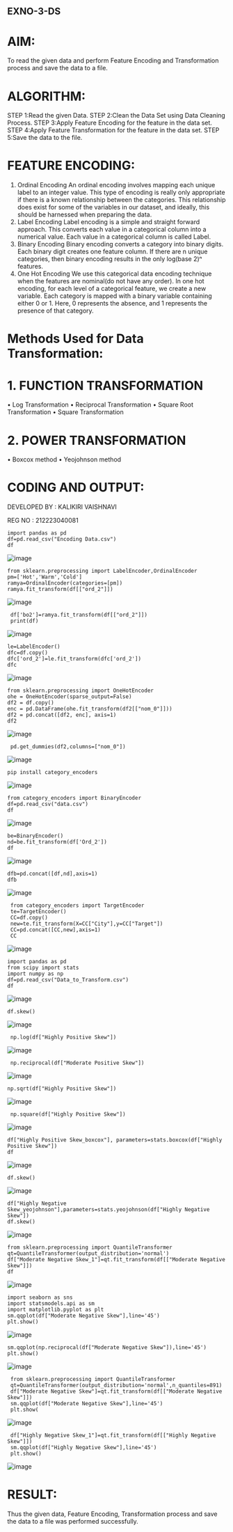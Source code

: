 ## EXNO-3-DS

# AIM:
To read the given data and perform Feature Encoding and Transformation process and save the data to a file.

# ALGORITHM:
STEP 1:Read the given Data.
STEP 2:Clean the Data Set using Data Cleaning Process.
STEP 3:Apply Feature Encoding for the feature in the data set.
STEP 4:Apply Feature Transformation for the feature in the data set.
STEP 5:Save the data to the file.

# FEATURE ENCODING:
1. Ordinal Encoding
An ordinal encoding involves mapping each unique label to an integer value. This type of encoding is really only appropriate if there is a known relationship between the categories. This relationship does exist for some of the variables in our dataset, and ideally, this should be harnessed when preparing the data.
2. Label Encoding
Label encoding is a simple and straight forward approach. This converts each value in a categorical column into a numerical value. Each value in a categorical column is called Label.
3. Binary Encoding
Binary encoding converts a category into binary digits. Each binary digit creates one feature column. If there are n unique categories, then binary encoding results in the only log(base 2)ⁿ features.
4. One Hot Encoding
We use this categorical data encoding technique when the features are nominal(do not have any order). In one hot encoding, for each level of a categorical feature, we create a new variable. Each category is mapped with a binary variable containing either 0 or 1. Here, 0 represents the absence, and 1 represents the presence of that category.

# Methods Used for Data Transformation:
  # 1. FUNCTION TRANSFORMATION
• Log Transformation
• Reciprocal Transformation
• Square Root Transformation
• Square Transformation
  # 2. POWER TRANSFORMATION
• Boxcox method
• Yeojohnson method

# CODING AND OUTPUT:
  DEVELOPED BY : KALIKIRI VAISHNAVI
  
  REG NO : 212223040081
```
import pandas as pd
df=pd.read_csv("Encoding Data.csv")
df
```
![image](https://github.com/user-attachments/assets/24d217e6-a34c-46a9-9739-538d9317398b)
```
from sklearn.preprocessing import LabelEncoder,OrdinalEncoder
pm=['Hot','Warm','Cold']
ramya=OrdinalEncoder(categories=[pm])
ramya.fit_transform(df[["ord_2"]])
```
![image](https://github.com/user-attachments/assets/c2ff6b0b-8a58-4364-adf2-dc4495ea3eb7)
```
 df['bo2']=ramya.fit_transform(df[["ord_2"]])
 print(df)
```
![image](https://github.com/user-attachments/assets/ad52587e-9b8a-4606-a5b3-1bf770646ac1)
```
le=LabelEncoder()
dfc=df.copy()
dfc['ord_2']=le.fit_transform(dfc['ord_2'])
dfc
```
![image](https://github.com/user-attachments/assets/4c0d4d16-c742-4504-a25e-8cf62e8bbf05)
```
from sklearn.preprocessing import OneHotEncoder
ohe = OneHotEncoder(sparse_output=False)
df2 = df.copy()
enc = pd.DataFrame(ohe.fit_transform(df2[["nom_0"]]))
df2 = pd.concat([df2, enc], axis=1)
df2
```
![image](https://github.com/user-attachments/assets/7575873a-368c-4d0a-8c39-0ed8098efed4)
```
 pd.get_dummies(df2,columns=["nom_0"])
```
![image](https://github.com/user-attachments/assets/14b8cce6-1775-4f75-81f8-663283474bba)
```
pip install category_encoders
```
![image](https://github.com/user-attachments/assets/370bb429-258f-4ec6-9297-495372823af1)
```
from category_encoders import BinaryEncoder
df=pd.read_csv("data.csv")
df
```
![image](https://github.com/user-attachments/assets/92cc7d3c-f45a-4bfc-9a26-1956eb19dc90)
```
be=BinaryEncoder()
nd=be.fit_transform(df['Ord_2'])
df
```
![image](https://github.com/user-attachments/assets/5a7d9694-b22e-4770-99d8-06b0fee72076)
```
dfb=pd.concat([df,nd],axis=1)
dfb
```
![image](https://github.com/user-attachments/assets/e0c5f140-393f-4b4f-b65e-d10affb4aefc)
```
 from category_encoders import TargetEncoder
 te=TargetEncoder()
 CC=df.copy()
 new=te.fit_transform(X=CC["City"],y=CC["Target"])
 CC=pd.concat([CC,new],axis=1)
 CC
```
![image](https://github.com/user-attachments/assets/4946955d-3a67-44c0-8749-99a70283d21e)
```
import pandas as pd
from scipy import stats
import numpy as np
df=pd.read_csv("Data_to_Transform.csv")
df
```

![image](https://github.com/user-attachments/assets/c31b9cdc-6b3c-49e9-aed1-0a3086da46d6)
```
df.skew()
```
![image](https://github.com/user-attachments/assets/4b53c252-7daf-4fc0-9bf5-316e0a4c611c)
```
 np.log(df["Highly Positive Skew"])

```
![image](https://github.com/user-attachments/assets/b7f5caf0-b5bb-4b2b-ad79-d6d35b6d66ac)
```
 np.reciprocal(df["Moderate Positive Skew"])
```
![image](https://github.com/user-attachments/assets/8c33a2e6-89de-4608-88b1-e3aadb789126)
```
np.sqrt(df["Highly Positive Skew"])
```
![image](https://github.com/user-attachments/assets/72753577-bd18-48b2-b2eb-d0734a62fdae)
```
 np.square(df["Highly Positive Skew"])
```
![image](https://github.com/user-attachments/assets/44882161-e35a-400e-9a2b-3d7a0c715123)
```
df["Highly Positive Skew_boxcox"], parameters=stats.boxcox(df["Highly Positive Skew"])
df
```
![image](https://github.com/user-attachments/assets/eef53775-19e5-4cd2-80f2-778625d21760)
```
df.skew()
```
![image](https://github.com/user-attachments/assets/70f0f3f7-7ba0-4189-b2b0-05e9d4dab9d0)
```
df["Highly Negative Skew_yeojohnson"],parameters=stats.yeojohnson(df["Highly Negative Skew"])
df.skew()
```
![image](https://github.com/user-attachments/assets/6597db34-50b2-40fc-8316-f74af27bde51)
```
from sklearn.preprocessing import QuantileTransformer
qt=QuantileTransformer(output_distribution='normal')
df["Moderate Negative Skew_1"]=qt.fit_transform(df[["Moderate Negative Skew"]])
df
```
![image](https://github.com/user-attachments/assets/47184ba5-921e-4fb2-af73-4d6834b871af)
```
import seaborn as sns
import statsmodels.api as sm
import matplotlib.pyplot as plt
sm.qqplot(df["Moderate Negative Skew"],line='45')
plt.show()
```
![image](https://github.com/user-attachments/assets/0e43805b-86d6-4444-adb0-9c3ce80285fc)
```
sm.qqplot(np.reciprocal(df["Moderate Negative Skew"]),line='45')
plt.show()
```
![image](https://github.com/user-attachments/assets/fd423fe2-1236-48e4-bc1d-6f34fbe2937b)
```
 from sklearn.preprocessing import QuantileTransformer
 qt=QuantileTransformer(output_distribution='normal',n_quantiles=891)
 df["Moderate Negative Skew"]=qt.fit_transform(df[["Moderate Negative Skew"]])
 sm.qqplot(df["Moderate Negative Skew"],line='45')
 plt.show(
```
![image](https://github.com/user-attachments/assets/f64e418a-2e86-401a-b8ed-725269f9202b)
```
 df["Highly Negative Skew_1"]=qt.fit_transform(df[["Highly Negative Skew"]])
 sm.qqplot(df["Highly Negative Skew"],line='45')
 plt.show()
```
![image](https://github.com/user-attachments/assets/f269bbe6-02f2-42bb-8d01-b1b79a88f7c9)

# RESULT:
Thus the given data, Feature Encoding, Transformation process and save the data to a file was performed successfully.

       
